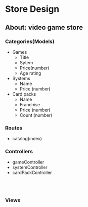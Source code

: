 # Store Design
## About: video game store <br>
### **Categories(Models)**
- Games
    - Title
    - Sytem
    - Price(number)
    - Age rating
- Systems
    - Name
    - Price (number)
- Card packs
    - Name 
    - Franchise
    - Price (number)
    - Count (number)
### **Routes**
- catalog(index)
### **Controllers**
- gameController
- systemController
- cardPackController

<br><br>
### **Views** 